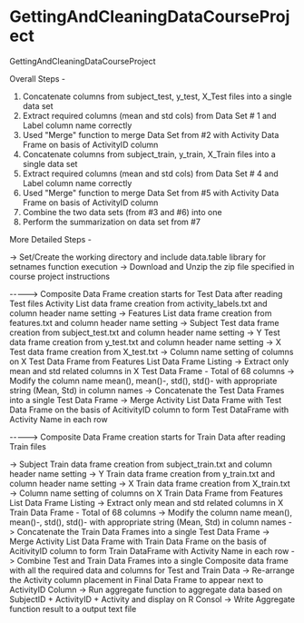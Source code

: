 GettingAndCleaningDataCourseProject
===================================

GettingAndCleaningDataCourseProject

Overall Steps -

1. Concatenate columns from subject_test, y_test, X_Test files into a single data set
2. Extract required columns (mean and std cols) from Data Set # 1 and Label column name correctly
3. Used "Merge" function to merge Data Set from #2 with Activity Data Frame on basis of ActivityID column
4. Concatenate columns from subject_train, y_train, X_Train files into a single data set
5. Extract required columns (mean and std cols) from Data Set # 4 and Label column name correctly
6. Used "Merge" function to merge Data Set from #5 with Activity Data Frame on basis of ActivityID column
7. Combine the two data sets (from #3 and #6) into one
8. Perform the summarization on data set from #7

More Detailed Steps -

-> Set/Create the working directory and include data.table library for setnames function execution
-> Download and Unzip the zip file specified in course project instructions

-----> Composite Data Frame creation starts for Test Data after reading Test files
 Activity List data frame creation from activity_labels.txt and column header name setting
->  Features List data frame creation from features.txt and column header name setting
->  Subject Test data frame creation from subject_test.txt and column header name setting
->  Y Test data frame creation from y_test.txt and column header name setting
->  X Test data frame creation from X_test.txt
->  Column name setting of columns on X Test Data Frame from Features List Data Frame Listing
->  Extract only mean and std related columns in X Test Data Frame - Total of 68 columns
->  Modify the column name mean(), mean()-, std(), std()- with appropriate string (Mean, Std) in column names
->  Concatenate the Test Data Frames into a single Test Data Frame
->  Merge Activity List Data Frame with Test Data Frame on the basis of AcitivityID column to form Test DataFrame with Activity Name in each row

----->  Composite Data Frame creation starts for Train Data after reading Train files

->  Subject Train data frame creation from subject_train.txt and column header name setting
->  Y Train data frame creation from y_train.txt and column header name setting
->  X Train data frame creation from X_train.txt
->  Column name setting of columns on X Train Data Frame from Features List Data Frame Listing 
->  Extract only mean and std related columns in X Train Data Frame  - Total of 68 columns
->  Modify the column name mean(), mean()-, std(), std()- with appropriate string (Mean, Std) in column names
->  Concatenate the Train Data Frames into a single Test Data Frame
->  Merge Activity List Data Frame with Train Data Frame on the basis of AcitivityID column to form Train DataFrame with Activity Name in each row
->  Combine Test and Train Data Frames into a single Composite data frame with all the required data and columns for Test and Train Data 
->  Re-arrange the Activity column placement in Final Data Frame to appear next to ActivityID Column
->  Run aggregate function to aggregate data based on SubjectID + ActivityID + Activity and display on R Consol
->  Write Aggregate function result to a output text file
